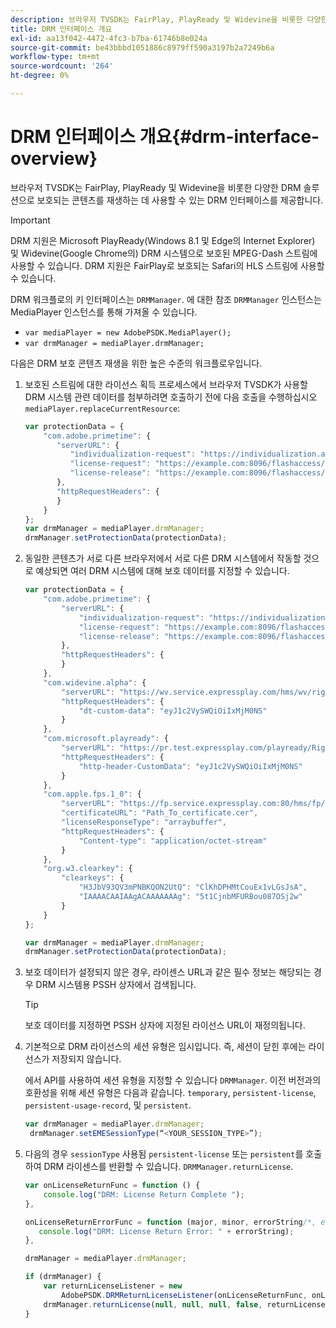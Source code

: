 ```yaml
---
description: 브라우저 TVSDK는 FairPlay, PlayReady 및 Widevine을 비롯한 다양한 DRM 솔루션으로 보호되는 콘텐츠를 재생하는 데 사용할 수 있는 DRM 인터페이스를 제공합니다.
title: DRM 인터페이스 개요
exl-id: aa13f042-4472-4fc3-b7ba-61746b8e024a
source-git-commit: be43bbbd1051886c8979ff590a3197b2a7249b6a
workflow-type: tm+mt
source-wordcount: '264'
ht-degree: 0%

---
```


# DRM 인터페이스 개요{#drm-interface-overview}

브라우저 TVSDK는 FairPlay, PlayReady 및 Widevine을 비롯한 다양한 DRM 솔루션으로 보호되는 콘텐츠를 재생하는 데 사용할 수 있는 DRM 인터페이스를 제공합니다.

<!--<a id="section_59994F2059B245E996E0776214804A0A"></a>-->

>[!IMPORTANT]
>
>DRM 지원은 Microsoft PlayReady(Windows 8.1 및 Edge의 Internet Explorer) 및 Widevine(Google Chrome의) DRM 시스템으로 보호된 MPEG-Dash 스트림에 사용할 수 있습니다. DRM 지원은 FairPlay로 보호되는 Safari의 HLS 스트림에 사용할 수 있습니다.

DRM 워크플로의 키 인터페이스는 `DRMManager`. 에 대한 참조 `DRMManager` 인스턴스는 MediaPlayer 인스턴스를 통해 가져올 수 있습니다.

* `var mediaPlayer = new AdobePSDK.MediaPlayer();`
* `var drmManager = mediaPlayer.drmManager;`

<!--<a id="section_B7E8AD9A4D4F4BD9BA2A67ABC135D6F9"></a>-->

다음은 DRM 보호 콘텐츠 재생을 위한 높은 수준의 워크플로우입니다.

1. 보호된 스트림에 대한 라이선스 획득 프로세스에서 브라우저 TVSDK가 사용할 DRM 시스템 관련 데이터를 첨부하려면 호출하기 전에 다음 호출을 수행하십시오 `mediaPlayer.replaceCurrentResource`:

   ```js
   var protectionData = { 
       "com.adobe.primetime": { 
          "serverURL": { 
             "individualization-request": "https://individualization.adobe.com/flashaccess/i15n/v5", 
             "license-request": "https://example.com:8096/flashaccess/req", 
             "license-release": "https://example.com:8096/flashaccess/req" 
          }, 
          "httpRequestHeaders": { 
          } 
       } 
   }; 
   var drmManager = mediaPlayer.drmManager; 
   drmManager.setProtectionData(protectionData);
   ```

1. 동일한 콘텐츠가 서로 다른 브라우저에서 서로 다른 DRM 시스템에서 작동할 것으로 예상되면 여러 DRM 시스템에 대해 보호 데이터를 지정할 수 있습니다.

   ```js
   var protectionData = { 
       "com.adobe.primetime": { 
           "serverURL": { 
               "individualization-request": "https://individualization.adobe.com/flashaccess/i15n/v5", 
               "license-request": "https://example.com:8096/flashaccess/req", 
               "license-release": "https://example.com:8096/flashaccess/req" 
           }, 
           "httpRequestHeaders": { 
           } 
       }, 
       "com.widevine.alpha": { 
           "serverURL": "https://wv.service.expressplay.com/hms/wv/rights/?ExpressPlayToken=<token value>", 
           "httpRequestHeaders": { 
               "dt-custom-data": "eyJ1c2VySWQiOiIxMjM0NS" 
           } 
       }, 
       "com.microsoft.playready": { 
           "serverURL": "https://pr.test.expressplay.com/playready/RightsManager.asmx?ExpressPlayToken=<token value>", 
           "httpRequestHeaders": { 
               "http-header-CustomData": "eyJ1c2VySWQiOiIxMjM0NS" 
           } 
       }, 
       "com.apple.fps.1_0": { 
           "serverURL": "https://fp.service.expressplay.com:80/hms/fp/rights/?ExpressPlayToken=<token value>", 
           "certificateURL": "Path_To_certificate.cer", 
           "licenseResponseType": "arraybuffer", 
           "httpRequestHeaders": { 
               "Content-type": "application/octet-stream" 
           } 
       }, 
       "org.w3.clearkey": { 
           "clearkeys": { 
               "H3JbV93QV3mPNBKQON2UtQ": "ClKhDPHMtCouEx1vLGsJsA", 
               "IAAAACAAIAAgACAAAAAAAg": "5t1CjnbMFURBou087OSj2w" 
           } 
       } 
   }; 
   
   var drmManager = mediaPlayer.drmManager; 
   drmManager.setProtectionData(protectionData);
   ```

1. 보호 데이터가 설정되지 않은 경우, 라이센스 URL과 같은 필수 정보는 해당되는 경우 DRM 시스템용 PSSH 상자에서 검색됩니다.

   >[!TIP]
   >
   >보호 데이터를 지정하면 PSSH 상자에 지정된 라이선스 URL이 재정의됩니다.

1. 기본적으로 DRM 라이선스의 세션 유형은 임시입니다. 즉, 세션이 닫힌 후에는 라이선스가 저장되지 않습니다.

   에서 API를 사용하여 세션 유형을 지정할 수 있습니다 `DRMManager`.  이전 버전과의 호환성을 위해 세션 유형은 다음과 같습니다. `temporary`, `persistent-license`, `persistent-usage-record`, 및 `persistent`.

   ```js
   var drmManager = mediaPlayer.drmManager; 
    drmManager.setEMESessionType(“<YOUR_SESSION_TYPE>”); 
   ```

1. 다음의 경우 `sessionType` 사용됨 `persistent-license` 또는 `persistent`를 호출하여 DRM 라이센스를 반환할 수 있습니다. `DRMManager.returnLicense`.

   ```js
   var onLicenseReturnFunc = function () { 
       console.log("DRM: License Return Complete "); 
   }, 
   
   onLicenseReturnErrorFunc = function (major, minor, errorString/*, errorServerUrl*/) { 
      console.log("DRM: License Return Error: " + errorString); 
   }, 
   
   drmManager = mediaPlayer.drmManager; 
   
   if (drmManager) { 
       var returnLicenseListener = new  
           AdobePSDK.DRMReturnLicenseListener(onLicenseReturnFunc, onLicenseReturnErrorFunc); 
       drmManager.returnLicense(null, null, null, false, returnLicenseListener, drmLicense.session); 
   }
   ```
